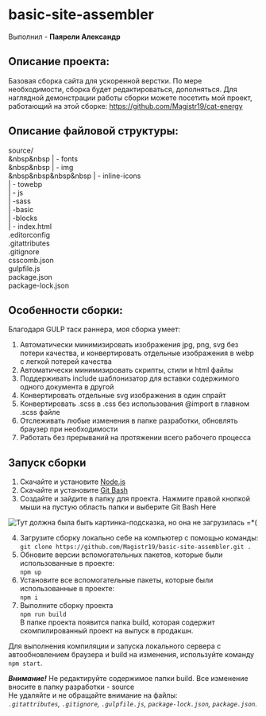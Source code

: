 # basic-site-assembler #
Выполнил - **Паярели Александр**

## Описание проекта:
Базовая сборка сайта для ускоренной верстки. По мере необходимости, сборка будет редактироваться, дополняться. Для наглядной демонстрации работы сборки можете посетить мой проект, работающий на этой сборке: https://github.com/Magistr19/cat-energy<br/>

## Описание файловой структуры:

source/ <!-- Всю разработку сайта выполнять только в source --><br/>
&nbsp&nbsp | - fonts <!-- Папка для шрифтов. Формата .woff и .woff2 --><br/>
&nbsp&nbsp | - img <!-- Папка для изображений .jpg .png .svg --><br/>
&nbsp&nbsp&nbsp&nbsp | - inline-icons <!-- Папка для svg, которые нужно конвертировать в единный спрайт. После выполнения сборки, выдаст этот файл в папке build/img/sprite.svg --><br/>
    | - towebp <!-- Папка для jpg и png, которые нужно конвертировать в webp. После выполнения сборки, выдаст эти файлы в папке build/img/*.webp  --><br/>
  | - js <!-- Папка для скриптов. ___Внимание!___ Сборка не конкатенирует отдельные JavaScript файлы в единный --><br/>
  | -sass <!-- Папка для .scss. Содержит главный style.scss файл, где подключен нормалайзер, переменные, примеси и scaffolding(подключение шрифтов, задание уникальных классов и общие надстройки страницы). ___Внимание!___ Не нужно подключать через @import .scss файлы из папки blocks в style.scss. Сборка сделает это за вас  --><br/>
    | -basic <!-- Содержит основные .scss файлы, общие надстройки страниц. Нужно вручную подключать их в style.scss, порядок подключения важен --><br/>
    | -blocks <!--  Содержит .scss файлы непосредственно вашего сайта. Важно понимать, что при верстке по БЭМ их порядок подключения не важен, соответственно сборщик сам их сконкантенирует --><br/>
  | - index.html <!-- Базовая разметка страницы, все html файлы кидать в корень папки source --><br/>
.editorconfig <!-- Файл с настройками для редактора, внутри инструкция как его подключить --><br/>
.gitattributes <!-- Предоставляет attributes для путей. Лучше не редактировать его --><br/>
.gitignore <!-- Говорит гиту, какие файлы не замечать. Лучше не редактировать его --><br/>
csscomb.json <!-- Настройки для плагина csscomb, которые можно скачать в любой популярный редактор. Автоматически подключается после установки csscomb. --><br/>
gulpfile.js <!-- Описывает как работает сборка. Все содержание закомментированно, чтобы легко можно было туда залезть и поменять на свой вкус что-то --><br/>
package.json <!-- Описывает пакеты, которые были подключены в проект --><br/>
package-lock.json <!-- Описывает зависимости, которые требуют пакеты из package.json. Лучше не редактировать его --><br/>

## Особенности сборки:
Благодаря GULP таск раннера, моя сборка умеет:
1) Автоматически минимизировать изображения jpg, png, svg без потери качества, и конвертировать отдельные изображения в webp с легкой потерей качества
2) Автоматически минимизировать скрипты, стили и html файлы 
3) Поддерживать include шаблонизатор для вставки содержимого одного документа в другой
4) Конвертировать отдельные svg изображения в один спрайт
5) Конвертировать .scss в .css без использования @import в главном .scss файле
6) Отслеживать любые изменения в папке разработки, обновлять браузер при необходимости
7) Работать без прерываний на протяжении всего рабочего процесса


## Запуск сборки

1) Скачайте и установите [Node.js](https://nodejs.org/en/ "Ссылка на оф. сайт Node.js")
2) Скачайте и установите [Git Bash](https://git-scm.com/downloads "Ссылка на скачку Git Bash")
3) Создайте и зайдите в папку для проекта. Нажмите правой кнопкой мыши на пустую область папки и выберите Git Bash Here

![Тут должна была быть картинка-подсказка, но она не загрузилась =*(](https://a.radikal.ru/a27/1810/e3/039fb460e246.png)

4) Загрузите сборку локально себе на компьютер с помощью команды:<br/>
`git clone https://github.com/Magistr19/basic-site-assembler.git .`
5) Обновите версии вспомогательных пакетов, которые были использованные в проекте:<br/>
`npm up`
6) Установите все вспомогательные пакеты, которые были использованные в проекте:<br/>
`npm i`
7) Выполните сборку проекта <br/>
`npm run build`<br/>
В папке проекта появится папка build, которая содержит скомпилированный проект на выпуск в продакшн.<br/>

Для выполнения компиляции и запуска локального сервера с автообновлением браузера и build на изменения, используйте команду `npm start`.<br/>

___Внимание!___ Не редактируйте содержимое папки build. Все изменение вносите в папку разработки - source<br/>
Не удаляйте и не обращайте внимание на файлы:<br/>
_`.gitattributes`, `.gitignore`, `.gulpfile.js`, `package-lock.json`, `package.json`._
